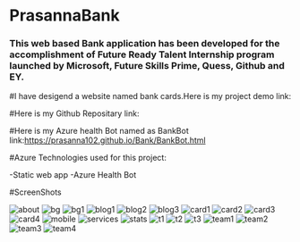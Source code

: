 # PrasannaBank


### This web based Bank application has been developed for the accomplishment of Future Ready Talent Internship program launched by Microsoft, Future Skills Prime, Quess, Github and EY.

#I have desigend a website named bank cards.Here is my project demo link:

#Here is my Github Repositary link:

#Here is my Azure health Bot named as BankBot link:https://prasanna102.github.io/Bank/BankBot.html

#Azure Technologies used for this project:

  -Static web app
  -Azure Health Bot
  
  #ScreenShots
  
  ![about](https://user-images.githubusercontent.com/114816345/204745128-ccbe6831-d64a-44ac-8560-4ed0268757a2.jpg)
![bg](https://user-images.githubusercontent.com/114816345/204745138-8f1433f3-698b-45e4-bed2-95d93d73e198.jpg)
![bg1](https://user-images.githubusercontent.com/114816345/204745145-8d8507e8-9a47-44d0-b447-701e1e467c24.jpg)
![blog1](https://user-images.githubusercontent.com/114816345/204745152-98839377-b890-48f1-9095-51d18f8b7601.jpg)
![blog2](https://user-images.githubusercontent.com/114816345/204745156-1f77f22d-148e-41d4-95a7-3dd8ff7f7bb9.jpg)
![blog3](https://user-images.githubusercontent.com/114816345/204745160-731fe3f0-1995-4617-a8ef-6f832f31e5c6.jpg)
![card1](https://user-images.githubusercontent.com/114816345/204745165-cec1847f-c86a-4e83-abaa-c18752f765b6.png)
![card2](https://user-images.githubusercontent.com/114816345/204745169-8e714ad7-baac-4704-a56c-3d955c418ef1.png)
![card3](https://user-images.githubusercontent.com/114816345/204745174-5ec0d5b3-d46d-4aad-b3b4-e770e88cdbc2.png)
![card4](https://user-images.githubusercontent.com/114816345/204745176-56f26f4c-3acb-4f36-99a0-22d2b323cbdd.png)
![mobile](https://user-images.githubusercontent.com/114816345/204745184-eb1f3346-c6ad-403d-b82e-018989bee2a9.png)
![services](https://user-images.githubusercontent.com/114816345/204745189-c2183853-89ef-4768-a1ca-6c5cadcb9558.jpg)
![stats](https://user-images.githubusercontent.com/114816345/204745194-a6185190-2c89-419f-95e8-b3462251a8dc.jpg)
![t1](https://user-images.githubusercontent.com/114816345/204745196-99f83701-5581-46b9-8379-fc59a54d50c4.jpg)
![t2](https://user-images.githubusercontent.com/114816345/204745201-a29d9409-a4e0-4f73-8bc0-80a71e55d121.jpg)
![t3](https://user-images.githubusercontent.com/114816345/204745207-7e1c6ede-b423-470b-91ba-f4f265c56325.jpg)
![team1](https://user-images.githubusercontent.com/114816345/204745209-033591aa-93e4-4543-9c30-0b72509a3aff.jpg)
![team2](https://user-images.githubusercontent.com/114816345/204745212-3f2cb3c5-1c1e-43e6-9341-a98f36e6c606.jpg)
![team3](https://user-images.githubusercontent.com/114816345/204745217-1ae5c22e-7c77-4f38-a5df-1a8fd61f2b0b.jpg)
![team4](https://user-images.githubusercontent.com/114816345/204745219-5576e9a8-c256-4b32-ad2f-ec6e254637af.jpg)
